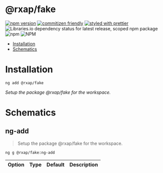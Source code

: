 @rxap/fake
======

[![npm version](https://img.shields.io/npm/v/@rxap/fake?style=flat-square)](https://www.npmjs.com/package/@rxap/fake)
[![commitizen friendly](https://img.shields.io/badge/commitizen-friendly-brightgreen.svg?style=flat-square)](https://commitizen.github.io/cz-cli/)
[![styled with prettier](https://img.shields.io/badge/styled_with-prettier-ff69b4.svg?style=flat-square)](https://github.com/prettier/prettier)
![Libraries.io dependency status for latest release, scoped npm package](https://img.shields.io/librariesio/release/npm/@rxap/fake)
![npm](https://img.shields.io/npm/dm/@rxap/fake)
![NPM](https://img.shields.io/npm/l/@rxap/fake)

> 

- [Installation](#installation)
- [Schematics](#schematics)

# Installation

```
ng add @rxap/fake
```

*Setup the package @rxap/fake for the workspace.*

# Schematics

## ng-add
> Setup the package @rxap/fake for the workspace.

```
ng g @rxap/fake:ng-add
```

Option | Type | Default | Description
--- | --- | --- | ---


